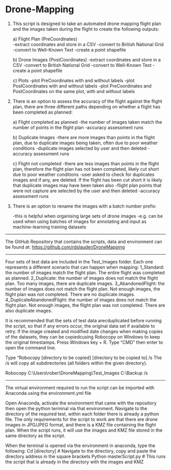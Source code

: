 # Drone-Mapping

1) This script is designed to take an automated drone mapping flight plan and the images taken during the flight to create the following outputs:

      a) Flight Plan (PreCoordinates)  
         -extract coordinates and store in a CSV
         -convert to British National Grid
         -convert to Well-Known Text
         -create a point shapefile

      b) Drone Images (PostCoordinates)
         -extract coordinates and store in a CSV
         -convert to British National Grid
         -convert to Well-Known Text
         -create a point shapefile

      c) Plots
         -plot PreCoordinates with and without labels
         -plot PostCoordinates with and without labels
         -plot PreCoordinates and PostCoordinates on the same plot, with and without labels

2) There is an option to assess the accuracy of the flight against the flight plan, there are three different paths depending on whether a flight has been completed as planned:

      a) Flight completed as planned
         -the number of images taken match the number of points in the flight plan
         -accuracy assessment runs

      b) Duplicate Images
         -there are more images than points in the flight plan, due to duplicate images being taken, often due to poor weather conditions
         -duplicate images selected by user and then deleted
         -accuracy assessment runs

      c) Flight not completed
         -there are less images than points in the flight plan, therefore the flight plan has not been completed, likely cut short due to poor weather conditions
         -user asked to check for duplicates images and if any, are deleted. If the flight has been cut short it is likely that duplicate images may have been taken also
         -flight plan points that were not capture are selected by the user and then deleted
         -accuracy assessment runs

3) There is an option to rename the images with a batch number prefix: 

      -this is helpful when organising large sets of drone images
      -e.g. can be used when using batches of images for annotating and input as machine-learning training datasets

------------------------------------------------------------------------------------------------------------------------------------------------------------------------------------


The GitHub Repository that contains the scripts, data and environment can be found at: https://github.com/rdslauder/DroneMapping


------------------------------------------------------------------------------------------------------------------------------------------------------------------------------------

Four sets of test data are included in the Test_Images folder. Each one represents a different scenario that can happen when mapping:
1_Standard: the number of images match the flight plan. The entire flight was completed as planned.
2_Duplicate: the number of images does not match the flight plan. Too many images, there are duplicate images.
3_AbandonedFlight: the number of images does not match the flight plan. Not enough images, the flight plan was not completed. There are no duplicate images.
4_DuplicateAbandonedFlight: the number of images does not match the flight plan. Not enough images, the flight plan was not completed. There are also duplicate images.

It is recommended that the sets of test data arecduplicated before running the script, so that if any errors occur, the original data set if available to retry.
If the image created and modified date changes when making copies of the datasets, they can be copiedcusing Robocopy on Windows to keep the original timestamps. 
Press Windows key + R. Type “CMD” then enter to open the command line.

Type “Robocopy [directory to be copied] [directory to be copied to] /s
The /s will copy all subdirectories (all folders within the given directory).

Robocopy C:\Users\rober\\DroneMapping\Test_Images C:\Backup /s

-------------------------------------------------------------------------------------------------------------------------------------------------------------------------------------

The virtual environment required to run the script can be imported with Anaconda using the environment.yml file

Open Anaconda, activate the environment that came with the repository then open the python terminal via that environment. 
Navigate to the directory of the required test, within each folder there is already a python file. 
The only requirements for the script to work are that there are drone images in JPG/JPEG format, and there is a KMZ file containing the flight plan. 
When the script runs, it will use the images and KMZ file stored in the same directory as the script.

When the terminal is opened via the environment in anaconda, type the following:
Cd [directory]           # Navigate to the directory, copy and paste the directory address in the square brackets
Python masterScript.py   # This runs the script that is already in the directory with the images and KMZ

